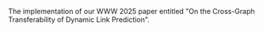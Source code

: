 The implementation of our WWW 2025 paper entitled "On the Cross-Graph Transferability of Dynamic Link Prediction".

